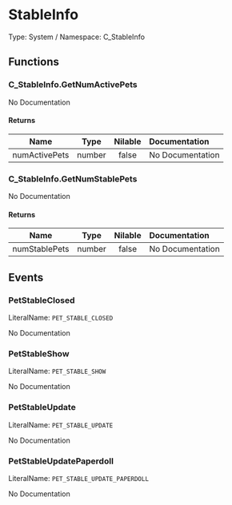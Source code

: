 # StableInfo

Type: System / Namespace: C_StableInfo

## Functions

### C_StableInfo.GetNumActivePets

No Documentation

#### Returns
|Name|Type|Nilable|Documentation|
|:---:|:---:|:---:|:---|
|numActivePets|number|false|No Documentation|
### C_StableInfo.GetNumStablePets

No Documentation

#### Returns
|Name|Type|Nilable|Documentation|
|:---:|:---:|:---:|:---|
|numStablePets|number|false|No Documentation|
## Events

### PetStableClosed
LiteralName: `PET_STABLE_CLOSED`

No Documentation

### PetStableShow
LiteralName: `PET_STABLE_SHOW`

No Documentation

### PetStableUpdate
LiteralName: `PET_STABLE_UPDATE`

No Documentation

### PetStableUpdatePaperdoll
LiteralName: `PET_STABLE_UPDATE_PAPERDOLL`

No Documentation
